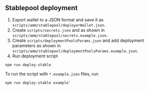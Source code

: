 ## Stablepool deployment

1. Export wallet to a JSON format and save it as `scripts/amm/stablepool/deployerWallet.json`.
2. Create `scripts/secrets.json` and as shown in `scripts/amm/stablepool/secrets.example.json`.
3. Create `scripts/deploymentPoolsParams.json` and add deployment parameters as shown in `scripts/amm/stablepool/deploymentPoolsParams.example.json`.
4. Run deployment script

```
npm run deploy-stable
```

To run the script with `*.example.json` files, run

```
npm run deploy-stable example`
```
